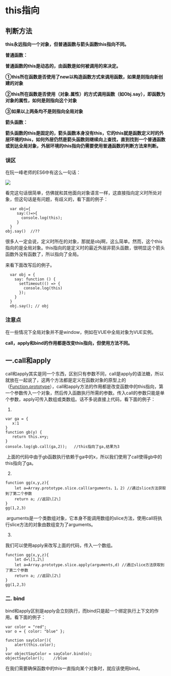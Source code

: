 # this指向

判断方法
----

**this永远指向一个对象，但普通函数与箭头函数this指向不同。**

**普通函数：**

**普通函数的this是动态的，由函数是如何被调用的来决定。**

**①this所在函数是否使用了new以构造函数方式来调用函数，如果是则指向新创建的对象**

**②this所在函数是否使用（对象.属性）的方式调用函数（如Obj.say），即函数为对象的属性，如何是则指向这个对象**

**③如果以上两条均不是则指向全局对象**

**箭头函数：**

**箭头函数的this是固定的，箭头函数本身没有this，它的this就是函数定义时的外层环境的this，如何外层仍然是箭头函数则继续向上查找，直到找到一个普通函数或到达全局对象，外层环境的this指向仍需要使用普通函数的判断方法来判断。**

### **误区**

在阮一峰老师的ES6中有这么一句话：

![](https://img-blog.csdnimg.cn/2018110620041916.png)

看完这句话很简单，仿佛就和其他面向对象语言一样，这直接指向定义时所处对象，但这句话是有问题，有歧义的，看下面的例子：

```
  var obj={
     say:()=>{
       console.log(this); 
     }
  }
obj.say()  //??
```

很多人一定会说，定义时所在的对象，那就是obj啊，这么简单。然而，这个this指向的是全局对象。this指向的是定义时的最近外层非箭头函数，很明显这个箭头函数外没有函数了，所以指向了全局。

来看下面改写后的例子。

```
  var obj = {
    say: function () {
      setTimeout(() => {
        console.log(this)
      });
    }
  }
  obj.say(); // obj
```

  

### **注意点**

在一些情况下全局对象并不是window，例如在VUE中全局对象为VUE实例。

**call，apply和bind的作用都是改变this指向，但使用方法不同。**

## 一.call和apply

call和apply其实是同一个东西，区别只有参数不同，call是apply的语法糖，所以就放在一起说了，这两个方法都是定义在函数对象的原型上的（[Function.prototype](https://link.zhihu.com/?target=https%3A//developer.mozilla.org/en/JavaScript/Reference/Global_Objects/Function/Apply)），call和apply方法的作用都是改变函数中的this指向，第一个参数传入一个对象，然后传入函数执行所需的参数。传入call的参数只能是单个参数，apply可传入数组或类数组。话不多说直接上代码，看下面的例子：

1.

```
var ga = {
   x:1
}
function gb(y) {
   return this.x+y;
}
console.log(gb.call(ga,2));   //this指向了ga,结果为3
```

 上面的代码中由于gb函数执行依赖于ga中的x，所以我们使用了call使得gb中的this指向了ga。

2.

```
function gg(x,y,z){
    let a=Array.prototype.slice.call(arguments，1，2) //通过slice方法获取到了第二个参数
    return a; //返回\[2\]
}
gg(1,2,3)
```

 arguments是一个类数组对象，它本身不能调用数组的slice方法，使用call将执行slice方法的对象由数组变为了arguments。

3.

我们可以使用apply来改写上面的代码，传入一个数组。

```
function gg(x,y,z){
    let d=\[1,2\]
    let a=Array.prototype.slice.apply(arguments,d) //通过slice方法获取到了第二个参数
    return a; //返回\[2\]
}
gg(1,2,3)
```

  

### 二. bind

bind和apply区别是apply会立刻执行，而bind只是起一个绑定执行上下文的作用。看下面的例子：

```
var color = "red";
var o = { color: "blue" };
 
function sayColor(){
    alert(this.color);
} 
var objectSayColor = sayColor.bind(o);
objectSayColor();    //blue
```

在我们需要确保函数中的this一直指向某个对象时，就应该使用bind。